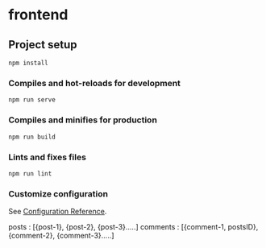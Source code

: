 # frontend

## Project setup

```
npm install
```

### Compiles and hot-reloads for development

```
npm run serve
```

### Compiles and minifies for production

```
npm run build
```

### Lints and fixes files

```
npm run lint
```

### Customize configuration

See [Configuration Reference](https://cli.vuejs.org/config/).

posts : [{post-1}, {post-2}, {post-3}.....]
comments : [{comment-1, postsID}, {comment-2}, {comment-3}.....]
